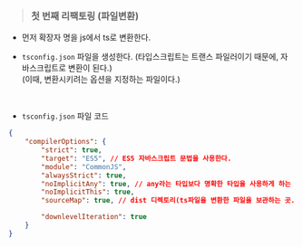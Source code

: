>### 첫 번째 리팩토링 (파일변환)   

- 먼저 확장자 명을 js에서 ts로 변환한다.   

- `tsconfig.json` 파일을 생성한다. (타입스크립트는 트랜스 파일러이기 때문에, 자바스크립트로 변환이 된다.)   
(이때, 변환시키려는 옵션을 지정하는 파일이다.)    

<br>

- `tsconfig.json` 파일 코드   
```json
{
    "compilerOptions": {
        "strict": true,  
        "target": "ES5", // ES5 자바스크립트 문법을 사용한다.
        "module": "CommonJS", 
        "alwaysStrict": true,
        "noImplicitAny": true, // any라는 타입보다 명확한 타입을 사용하게 하는 옵션.
        "noImplicitThis": true,
        "sourceMap": true, // dist 디렉토리(ts파일을 변환한 파일을 보관하는 곳.)에 파일을 보관한다. 이를 통해, 브라우저에서 본래의 ts파일을 볼 수 있고, 수정을 용이하게 한다.

        "downlevelIteration": true
    }
}
```    



